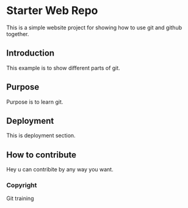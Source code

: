 # Starter Web Repo

This is a simple website project for showing how to use git and github together.

## Introduction

This example is to show different parts of git.

## Purpose

Purpose is to learn git.

## Deployment

This is deployment section.

## How to contribute

Hey u can contribite by any way you want.

### Copyright

Git training